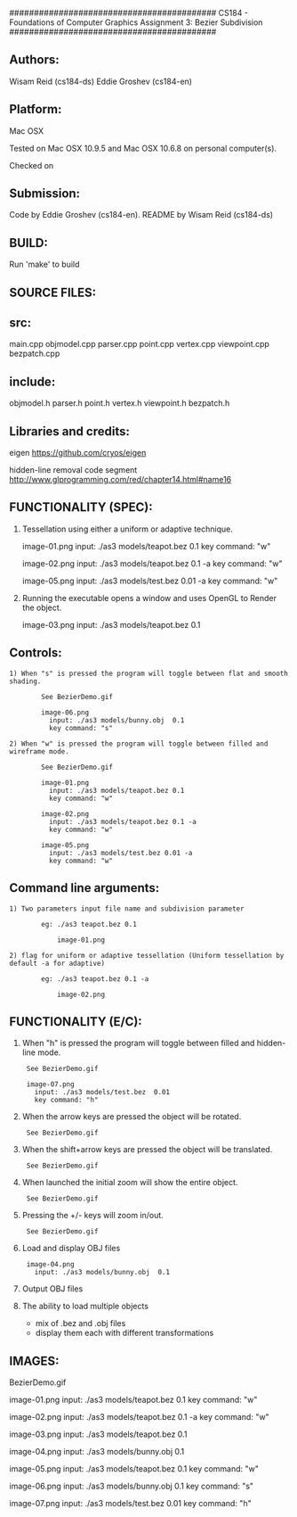 ##########################################
CS184 - Foundations of Computer Graphics
Assignment 3: Bezier Subdivision
##########################################

Authors:
----------
  Wisam Reid (cs184-ds)
  Eddie Groshev (cs184-en)

Platform:
-----------
  Mac OSX

  Tested on Mac OSX 10.9.5 and Mac OSX 10.6.8 on personal computer(s).

  Checked on

Submission:
-------------
  Code by Eddie Groshev (cs184-en).
  README by Wisam Reid (cs184-ds)

BUILD:
--------
  Run 'make' to build

SOURCE FILES:
---------------
  src:
  ---
  main.cpp
  objmodel.cpp
  parser.cpp
  point.cpp
  vertex.cpp
  viewpoint.cpp
  bezpatch.cpp

  include:
  -------
  objmodel.h
  parser.h
  point.h
  vertex.h
  viewpoint.h
  bezpatch.h

Libraries and credits:
------------------------
  eigen
    https://github.com/cryos/eigen

  hidden-line removal code segment
    http://www.glprogramming.com/red/chapter14.html#name16

FUNCTIONALITY (SPEC):
-----------------------

  1) Tessellation using either a uniform or adaptive technique.

        image-01.png
          input: ./as3 models/teapot.bez 0.1
          key command: "w"

        image-02.png
          input: ./as3 models/teapot.bez 0.1 -a
          key command: "w"

        image-05.png
          input: ./as3 models/test.bez 0.01 -a
          key command: "w"

  2) Running the executable opens a window and uses OpenGL to Render the object.

        image-03.png
          input: ./as3 models/teapot.bez 0.1

  Controls:
  --------

    1) When "s" is pressed the program will toggle between flat and smooth shading.

            See BezierDemo.gif

            image-06.png
              input: ./as3 models/bunny.obj  0.1
              key command: "s"

    2) When "w" is pressed the program will toggle between filled and wireframe mode.

            See BezierDemo.gif

            image-01.png
              input: ./as3 models/teapot.bez 0.1
              key command: "w"

            image-02.png
              input: ./as3 models/teapot.bez 0.1 -a
              key command: "w"

            image-05.png
              input: ./as3 models/test.bez 0.01 -a
              key command: "w"

  Command line arguments:
  ----------------------

    1) Two parameters input file name and subdivision parameter

            eg: ./as3 teapot.bez 0.1

                image-01.png

    2) flag for uniform or adaptive tessellation (Uniform tessellation by default -a for adaptive)

            eg: ./as3 teapot.bez 0.1 -a

                image-02.png


FUNCTIONALITY (E/C):
----------------------

  1) When "h" is pressed the program will toggle between filled and hidden-line mode.

          See BezierDemo.gif

          image-07.png
            input: ./as3 models/test.bez  0.01
            key command: "h"

  2) When the arrow keys are pressed the object will be rotated.

          See BezierDemo.gif

  3) When the shift+arrow keys are pressed the object will be translated.

          See BezierDemo.gif

  4) When launched the initial zoom will show the entire object.

          See BezierDemo.gif

  5) Pressing the +/- keys will zoom in/out.

          See BezierDemo.gif

  6) Load and display OBJ files

          image-04.png
            input: ./as3 models/bunny.obj  0.1

  7) Output OBJ files

  8) The ability to load multiple objects
      - mix of .bez and .obj files
      - display them each with different transformations


IMAGES:
---------

BezierDemo.gif

image-01.png
  input: ./as3 models/teapot.bez 0.1
  key command: "w"

image-02.png
  input: ./as3 models/teapot.bez 0.1 -a
  key command: "w"

image-03.png
  input: ./as3 models/teapot.bez 0.1

image-04.png
  input: ./as3 models/bunny.obj 0.1

image-05.png
  input: ./as3 models/teapot.bez 0.1
  key command: "w"

image-06.png
  input: ./as3 models/bunny.obj  0.1
  key command: "s"

image-07.png
  input: ./as3 models/test.bez  0.01
  key command: "h"
